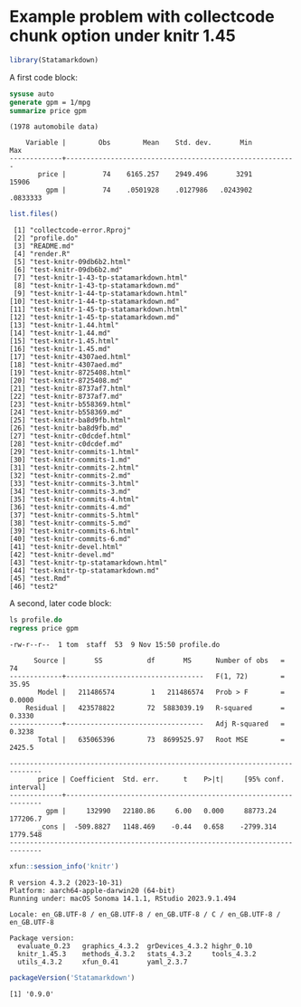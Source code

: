 Example problem with collectcode chunk option under knitr 1.45
================

``` r
library(Statamarkdown)
```

A first code block:

``` stata
sysuse auto
generate gpm = 1/mpg
summarize price gpm
```

    (1978 automobile data)

        Variable |        Obs        Mean    Std. dev.       Min        Max
    -------------+---------------------------------------------------------
           price |         74    6165.257    2949.496       3291      15906
             gpm |         74    .0501928    .0127986   .0243902   .0833333

``` r
list.files()
```

     [1] "collectcode-error.Rproj"              
     [2] "profile.do"                           
     [3] "README.md"                            
     [4] "render.R"                             
     [5] "test-knitr-09db6b2.html"              
     [6] "test-knitr-09db6b2.md"                
     [7] "test-knitr-1-43-tp-statamarkdown.html"
     [8] "test-knitr-1-43-tp-statamarkdown.md"  
     [9] "test-knitr-1-44-tp-statamarkdown.html"
    [10] "test-knitr-1-44-tp-statamarkdown.md"  
    [11] "test-knitr-1-45-tp-statamarkdown.html"
    [12] "test-knitr-1-45-tp-statamarkdown.md"  
    [13] "test-knitr-1.44.html"                 
    [14] "test-knitr-1.44.md"                   
    [15] "test-knitr-1.45.html"                 
    [16] "test-knitr-1.45.md"                   
    [17] "test-knitr-4307aed.html"              
    [18] "test-knitr-4307aed.md"                
    [19] "test-knitr-8725408.html"              
    [20] "test-knitr-8725408.md"                
    [21] "test-knitr-8737af7.html"              
    [22] "test-knitr-8737af7.md"                
    [23] "test-knitr-b558369.html"              
    [24] "test-knitr-b558369.md"                
    [25] "test-knitr-ba8d9fb.html"              
    [26] "test-knitr-ba8d9fb.md"                
    [27] "test-knitr-c0dcdef.html"              
    [28] "test-knitr-c0dcdef.md"                
    [29] "test-knitr-commits-1.html"            
    [30] "test-knitr-commits-1.md"              
    [31] "test-knitr-commits-2.html"            
    [32] "test-knitr-commits-2.md"              
    [33] "test-knitr-commits-3.html"            
    [34] "test-knitr-commits-3.md"              
    [35] "test-knitr-commits-4.html"            
    [36] "test-knitr-commits-4.md"              
    [37] "test-knitr-commits-5.html"            
    [38] "test-knitr-commits-5.md"              
    [39] "test-knitr-commits-6.html"            
    [40] "test-knitr-commits-6.md"              
    [41] "test-knitr-devel.html"                
    [42] "test-knitr-devel.md"                  
    [43] "test-knitr-tp-statamarkdown.html"     
    [44] "test-knitr-tp-statamarkdown.md"       
    [45] "test.Rmd"                             
    [46] "test2"                                

A second, later code block:

``` stata
ls profile.do
regress price gpm
```

    -rw-r--r--  1 tom  staff  53  9 Nov 15:50 profile.do

          Source |       SS           df       MS      Number of obs   =        74
    -------------+----------------------------------   F(1, 72)        =     35.95
           Model |   211486574         1   211486574   Prob > F        =    0.0000
        Residual |   423578822        72  5883039.19   R-squared       =    0.3330
    -------------+----------------------------------   Adj R-squared   =    0.3238
           Total |   635065396        73  8699525.97   Root MSE        =    2425.5

    ------------------------------------------------------------------------------
           price | Coefficient  Std. err.      t    P>|t|     [95% conf. interval]
    -------------+----------------------------------------------------------------
             gpm |     132990   22180.86     6.00   0.000     88773.24    177206.7
           _cons |  -509.8827   1148.469    -0.44   0.658    -2799.314    1779.548
    ------------------------------------------------------------------------------

``` r
xfun::session_info('knitr')
```

    R version 4.3.2 (2023-10-31)
    Platform: aarch64-apple-darwin20 (64-bit)
    Running under: macOS Sonoma 14.1.1, RStudio 2023.9.1.494

    Locale: en_GB.UTF-8 / en_GB.UTF-8 / en_GB.UTF-8 / C / en_GB.UTF-8 / en_GB.UTF-8

    Package version:
      evaluate_0.23   graphics_4.3.2  grDevices_4.3.2 highr_0.10     
      knitr_1.45.3    methods_4.3.2   stats_4.3.2     tools_4.3.2    
      utils_4.3.2     xfun_0.41       yaml_2.3.7     

``` r
packageVersion('Statamarkdown')
```

    [1] '0.9.0'
